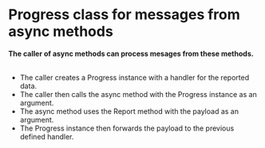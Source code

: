 # Progress<T> class for messages from async methods

<b>The caller of async methods can process mesages from these methods.</b><br><br>

* The caller creates a Progress<T> instance with a handler for the reported data.
* The caller then calls the async method with the Progress<T> instance as an argument.
* The async method uses the Report method with the payload as an argument.
* The Progress instance then forwards the payload to the previous defined handler.
